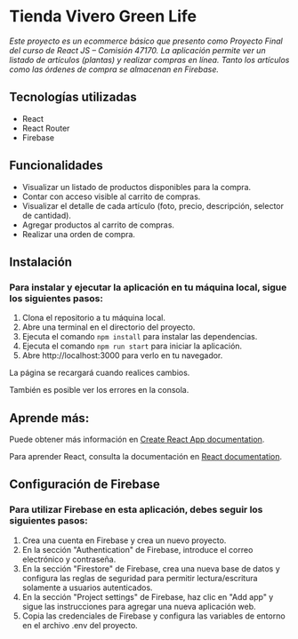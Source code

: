 # Tienda Vivero Green Life

_Este proyecto es un ecommerce básico que presento como Proyecto Final del curso de React JS – Comisión 47170. La aplicación permite ver un listado de artículos (plantas) y realizar compras en línea. Tanto los artículos como las órdenes de compra se almacenan en Firebase._

## Tecnologías utilizadas

* React
* React Router
* Firebase

## Funcionalidades

* Visualizar un listado de productos disponibles para la compra.
* Contar con acceso visible al carrito de compras.
* Visualizar el detalle de cada artículo (foto, precio, descripción, selector de cantidad).
* Agregar productos al carrito de compras.
* Realizar una orden de compra. 

## Instalación

### Para instalar y ejecutar la aplicación en tu máquina local, sigue los siguientes pasos:

1.	Clona el repositorio a tu máquina local.
2.	Abre una terminal en el directorio del proyecto.
3.	Ejecuta el comando `npm install` para instalar las dependencias.
4.	Ejecuta el comando `npm run start` para iniciar la aplicación.
5.	Abre http://localhost:3000 para verlo en tu navegador.

La página se recargará cuando realices cambios. 

También es posible ver los errores en la consola.

## Aprende más:

Puede obtener más información en [Create React App documentation](https://create-react-app.dev/docs/getting-started/).

Para aprender React, consulta la documentación en [React documentation](https://react.dev/).

## Configuración de Firebase

### Para utilizar Firebase en esta aplicación, debes seguir los siguientes pasos:

1.	Crea una cuenta en Firebase y crea un nuevo proyecto.
2.	En la sección "Authentication" de Firebase, introduce el correo electrónico y contraseña.
3.	En la sección "Firestore" de Firebase, crea una nueva base de datos y configura las reglas de seguridad para permitir lectura/escritura solamente a usuarios autenticados.
4.	En la sección "Project settings" de Firebase, haz clic en "Add app" y sigue las instrucciones para agregar una nueva aplicación web.
5.	Copia las credenciales de Firebase y configura las variables de entorno en el archivo .env del proyecto.

